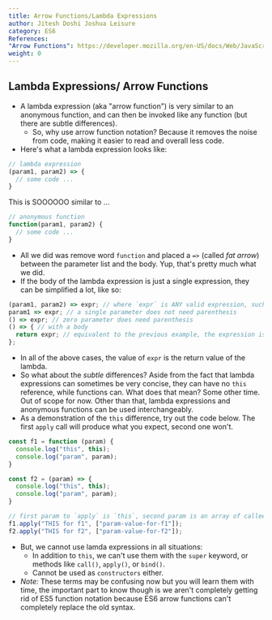 ```yaml
---
title: Arrow Functions/Lambda Expressions
author: Jitesh Doshi Joshua Leisure
category: ES6
References: 
"Arrow Functions": https://developer.mozilla.org/en-US/docs/Web/JavaScript/Reference/Functions/Arrow_functions
weight: 0
---
```


## Lambda Expressions/ Arrow Functions

- A lambda expression (aka "arrow function") is very similar to an anonymous function, and can then be invoked like any function (but there are subtle differences).
  - So, why use arrow function notation? Because it removes the noise from code, making it easier to read and overall less code.
- Here's what a lambda expression looks like:

```javascript
// lambda expression 
(param1, param2) => {
  // some code ...
}
```

This is SOOOOOO similar to ...

```javascript
// anonymous function
function(param1, param2) {
  // some code ...
}
```

- All we did was remove word `function` and placed a `=>` (called *fat arrow*) between the parameter list and the body. Yup, that's pretty much what we did.
- If the body of the lambda expression is just a single expression, they can be simplified a lot, like so:

```javascript
(param1, param2) => expr; // where `expr` is ANY valid expression, such as (param1+param2)
param1 => expr; // a single parameter does not need parenthesis
() => expr; // zero parameter does need parenthesis
() => { // with a body
  return expr; // equivalent to the previous example, the expression is the return value
};
```

- In all of the above cases, the value of `expr` is the return value of the lambda.
- So what about the *subtle* differences? Aside from the fact that lambda expressions can sometimes be very concise, they can have no `this` reference, while functions can. What does that mean? Some other time. Out of scope for now. Other than that, lambda expressions and anonymous functions can be used interchangeably.
- As a demonstration of the `this` difference, try out the code below. The first `apply` call will produce what you expect, second one won't.

```javascript
const f1 = function (param) {
  console.log("this", this);
  console.log("param", param);
}

const f2 = (param) => {
  console.log("this", this);
  console.log("param", param);
}

// first param to `apply` is `this`, second param is an array of callee function parameters
f1.apply("THIS for f1", ["param-value-for-f1"]);
f2.apply("THIS for f2", ["param-value-for-f2"]);
```
- But, we cannot use lamda expressions in all situations:
  - In addition to `this`, we can't use them with the `super` keyword, or methods like `call()`, `apply()`, or `bind()`.
  - Cannot be used as `constructors` either.
- *Note:* These terms may be confusing now but you will learn them with time, the important part to know though is we aren't completely getting rid of ES5 function notation because ES6 arrow functions can't completely replace the old syntax.